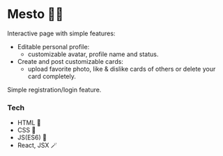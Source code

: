 # Mesto 🗻🗾
Interactive page with simple features: 
 - Editable personal profile:
   - customizable avatar, profile name and status.
 -  Create and post customizable cards:
    - upload favorite photo, like & dislike cards of others or delete your card completely.

  Simple registration/login feature.
  
### Tech
- HTML 🔖
- CSS 📍
- JS(ES6) 📔
- React, JSX 🪄



